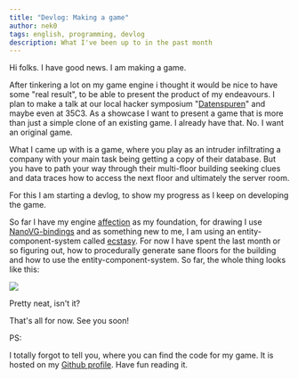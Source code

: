 ```yaml
---
title: "Devlog: Making a game"
author: nek0
tags: english, programming, devlog
description: What I've been up to in the past month
---
```


Hi folks. I have good news. I am making a game.

After tinkering a lot on my game engine i thought it would be nice to have some
"real result", to be able to present the product of my endeavours. I plan to
make a talk at our local hacker symposium
"[Datenspuren](https://datenspuren.de)" and maybe even at 35C3. As a showcase
I want to present a game that is more than just a simple clone of an existing
game. I already have that. No. I want an original game.

What I came up with is a game, where you play as an intruder infiltrating a
company with your main task being getting a copy of their database. But you
have to path your way through their multi-floor building seeking clues and data
traces how to access the next floor and ultimately the server room.

For this I am starting a devlog, to show my progress as I keep on developing the
game.

So far I have my engine [affection](https://github.com/nek0/affection) as my
foundation, for drawing I use
[NanoVG-bindings](https://github.com/cocreature/nanovg-hs) and as something new
to me, I am using an entity-component-system called
[ecstasy](https://github.com/isovector/ecstasy). For now I have spent the last
month or so figuring out, how to procedurally generate sane floors for the
building and how to use the entity-component-system. So far, the whole thing
looks like this:

![](/images/2018-02-27_preview.png)

Pretty neat, isn't it?

That's all for now. See you soon!

PS:

I totally forgot to tell you, where you can find the code for my game. It is
hosted on my [Github profile](https://github.com/nek0/tracer). Have fun reading
it.
